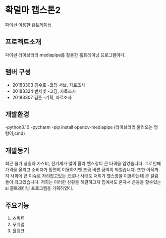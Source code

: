 # 확덜마 캡스톤2

파이썬 이용한 홈트레이닝


## 프로젝트소개 

파이썬 라이브러리 mediapipe를 활용한 홈트레이닝 프로그램이다.

## 맴버 구성

* 20183303 김수호 -코딩 서브, 자료조사 
* 20183324 변세빛 -코딩, 자료조사
* 20183307 김준   -기획, 자료조사

## 개발환경

 -python3.10
 -pycharm
 -pip install opencv-mediapipe (라이브러리 불러오는 명령어,cmd)


## 개발동기
최근 물가 상승과 가스비, 전기세가 많이 올라 헬스장이 큰 타격을 
입었습니다.
그로인해 가격을 올리고 소비자가 맘편히 이용하기엔 조금 비싼 
금액이 되었습니다.
또한 아직까지 사회에 큰 이슈로 자리잡고있는 코로나 사태도 저희가 
헬스장을 이용하는데 큰 걸림돌이 되고있습니다. 
저희는 이러한 상황을 해결하고자 집에서도 혼자서 운동을 할수있는
ai 홈트레이닝 프로그램을 기획하였다.

## 주요기능

1. 스쿼트
2. 푸쉬업
3. 플랭크

